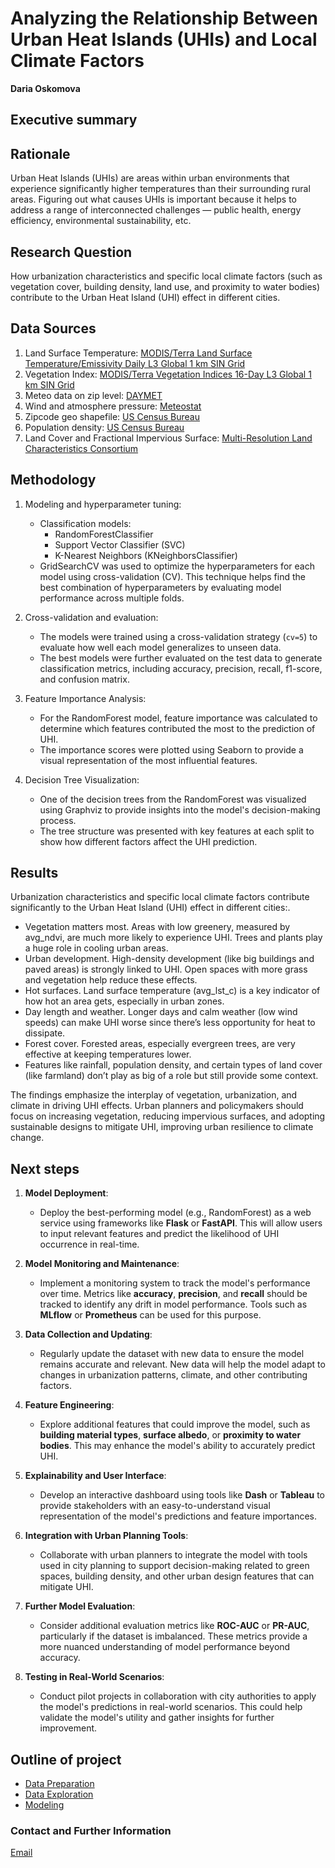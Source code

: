 # Analyzing the Relationship Between Urban Heat Islands (UHIs) and Local Climate Factors

**Daria Oskomova**

## Executive summary


## Rationale
Urban Heat Islands (UHIs) are areas within urban environments that experience significantly higher temperatures than their surrounding rural areas. Figuring out what causes UHIs is important because it helps to address a range of interconnected challenges — public health, energy efficiency, environmental sustainability, etc.

## Research Question
How urbanization characteristics and specific local climate factors (such as vegetation cover, building density, land use, and proximity to water bodies) contribute to the Urban Heat Island (UHI) effect in different cities.

## Data Sources
1. Land Surface Temperature: [MODIS/Terra Land Surface Temperature/Emissivity Daily L3 Global 1 km SIN Grid](https://lpdaac.usgs.gov/products/mod11a1v061/)
2. Vegetation Index: [MODIS/Terra Vegetation Indices 16-Day L3 Global 1 km SIN Grid](https://lpdaac.usgs.gov/products/mod13a2v061/)
3. Meteo data on zip level: [DAYMET](https://daymet.ornl.gov/getdata)
4. Wind and atmosphere pressure: [Meteostat](http://meteostat.net/)
5. Zipcode geo shapefile: [US Census Bureau](https://www2.census.gov/geo/tiger/TIGER2024/ZCTA520/tl_2024_us_zcta520.zip)
6. Population density: [US Census Bureau](https://data.census.gov/table/DECENNIALDHC2020.P1?q=All%205-digit%20ZIP%20Code%20Tabulation%20Areas%20within%20United%20States%20Populations%20and%20People)
7. Land Cover and Fractional Impervious Surface: [Multi-Resolution Land Characteristics Consortium](https://www.mrlc.gov/data)

## Methodology
1. Modeling and hyperparameter tuning:
    - Classification models:
      - RandomForestClassifier
      - Support Vector Classifier (SVC)
      - K-Nearest Neighbors (KNeighborsClassifier)
    - GridSearchCV was used to optimize the hyperparameters for each model using cross-validation (CV). This technique helps find the best combination of hyperparameters by evaluating model performance across multiple folds.

3. Cross-validation and evaluation:
    - The models were trained using a cross-validation strategy (`cv=5`) to evaluate how well each model generalizes to unseen data.
    - The best models were further evaluated on the test data to generate classification metrics, including accuracy, precision, recall, f1-score, and confusion matrix.

4. Feature Importance Analysis:
    - For the RandomForest model, feature importance was calculated to determine which features contributed the most to the prediction of UHI.
    - The importance scores were plotted using Seaborn to provide a visual representation of the most influential features.

5. Decision Tree Visualization:
    - One of the decision trees from the RandomForest was visualized using Graphviz to provide insights into the model's decision-making process.
    - The tree structure was presented with key features at each split to show how different factors affect the UHI prediction.

## Results
Urbanization characteristics and specific local climate factors contribute significantly to the Urban Heat Island (UHI) effect in different cities:.

- Vegetation matters most. Areas with low greenery, measured by avg_ndvi, are much more likely to experience UHI. Trees and plants play a huge role in cooling urban areas.
- Urban development. High-density development (like big buildings and paved areas) is strongly linked to UHI. Open spaces with more grass and vegetation help reduce these effects.
- Hot surfaces. Land surface temperature (avg_lst_c) is a key indicator of how hot an area gets, especially in urban zones.
- Day length and weather. Longer days and calm weather (low wind speeds) can make UHI worse since there’s less opportunity for heat to dissipate.
- Forest cover. Forested areas, especially evergreen trees, are very effective at keeping temperatures lower.
- Features like rainfall, population density, and certain types of land cover (like farmland) don’t play as big of a role but still provide some context.

The findings emphasize the interplay of vegetation, urbanization, and climate in driving UHI effects. Urban planners and policymakers should focus on increasing vegetation, reducing impervious surfaces, and adopting sustainable designs to mitigate UHI, improving urban resilience to climate change.


## Next steps
1. **Model Deployment**:
   - Deploy the best-performing model (e.g., RandomForest) as a web service using frameworks like **Flask** or **FastAPI**. This will allow users to input relevant features and predict the likelihood of UHI occurrence in real-time.

2. **Model Monitoring and Maintenance**:
   - Implement a monitoring system to track the model's performance over time. Metrics like **accuracy**, **precision**, and **recall** should be tracked to identify any drift in model performance. Tools such as **MLflow** or **Prometheus** can be used for this purpose.

3. **Data Collection and Updating**:
   - Regularly update the dataset with new data to ensure the model remains accurate and relevant. New data will help the model adapt to changes in urbanization patterns, climate, and other contributing factors.

4. **Feature Engineering**:
   - Explore additional features that could improve the model, such as **building material types**, **surface albedo**, or **proximity to water bodies**. This may enhance the model's ability to accurately predict UHI.

5. **Explainability and User Interface**:
   - Develop an interactive dashboard using tools like **Dash** or **Tableau** to provide stakeholders with an easy-to-understand visual representation of the model's predictions and feature importances.

6. **Integration with Urban Planning Tools**:
   - Collaborate with urban planners to integrate the model with tools used in city planning to support decision-making related to green spaces, building density, and other urban design features that can mitigate UHI.

7. **Further Model Evaluation**:
   - Consider additional evaluation metrics like **ROC-AUC** or **PR-AUC**, particularly if the dataset is imbalanced. These metrics provide a more nuanced understanding of model performance beyond accuracy.

8. **Testing in Real-World Scenarios**:
   - Conduct pilot projects in collaboration with city authorities to apply the model's predictions in real-world scenarios. This could help validate the model's utility and gather insights for further improvement.

## Outline of project

- [Data Preparation](https://github.com/dashao/mlai/blob/main/Urban_Heat_Islands/1_uhi_data_preparation.ipynb)
- [Data Exploration](https://github.com/dashao/mlai/blob/main/Urban_Heat_Islands/2_uhi_data_exploration.ipynb)
- [Modeling](https://github.com/dashao/mlai/blob/main/Urban_Heat_Islands/3_uhi_modeling.ipynb)


### Contact and Further Information
[Email](mailto:oskomova@gmail.com)